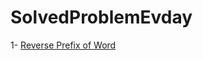 # SolvedProblemEvday
  
1- [Reverse Prefix of Word](https://leetcode.com/problems/reverse-prefix-of-word)

